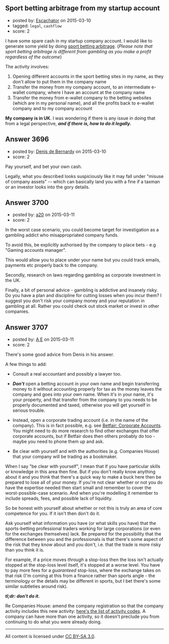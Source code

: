 ## Sport betting arbitrage from my startup account

- posted by: [Escachator](https://stackexchange.com/users/4975550/escachator) on 2015-03-10
- tagged: `legal`, `cashflow`
- score: 2

I have some spare cash in my startup company account. I would like to generate some yield by doing [sport betting arbitrage][1]. (*Please note that sport betting arbitrage is different from gambling as you make a profit regardless of the outcome*)

The activity involves:

 1. Opening different accounts in the sport betting sites in my name, as they don't allow to put them in the company name
 2. Transfer the money from my company account, to an intermediate e-wallet company, where I have an account at the company name
 3. Transfer the money from e-wallet company to the betting websites (which are in my personal name), and all the profits back to e-wallet company and to my company account

**My company is in UK**. I was wondering if there is any issue in doing that from a legal perspective, ***and if there is, how to do it legally.***




  [1]: http://en.wikipedia.org/wiki/Arbitrage_betting



## Answer 3696

- posted by: [Denis de Bernardy](https://stackexchange.com/users/182468/denis-de-bernardy) on 2015-03-10
- score: 2

Pay yourself, and bet your own cash.

Legally, what you described looks suspiciously like it may fall under "misuse of company assets" -- which can basically land you with a fine if a taxman or an investor looks into the gory details.



## Answer 3700

- posted by: [a20](https://stackexchange.com/users/54595/a20) on 2015-03-11
- score: 2

In the worst case scenario, you could become target for investigation as a gambling addict who misappropriated company funds. 

To avoid this, be explicitly authorised by the company to place bets - e.g "Gaming accounts manager". 

This would allow you to place under your name but you could track emails, payments etc properly back to the company. 

Secondly, research on laws regarding gambling as corporate investment in the UK.

Finally, a bit of personal advice - gambling is addictive and insanely risky. Do you have a plan and discipline for cutting losses when you incur them? I suggest you don't risk your company money and your reputation in gambling at all. Rather you could check out stock market or invest in other companies.


## Answer 3707

- posted by: [A E](https://stackexchange.com/users/5191744/a-e) on 2015-03-11
- score: 2

<p>There's some good advice from Denis in his answer.</p>

<p>A few things to add:</p>

<ul>
<li><p>Consult a real accountant and possibly a lawyer too.</p></li>
<li><p><strong><em>Don't</em></strong> open a betting account in your own name and begin transferring money to it without accounting properly for tax as the money leaves the company and goes into your own name. When it's in your name, it's your property, and that transfer from the company to you needs to be properly documented and taxed, otherwise you will get yourself in serious trouble. </p></li>
<li><p>Instead, open a corporate trading account (i.e. in the name of the company). This is in fact possible, e.g. see <a href="http://www.betfair.com/help/Help.Validating.Details.corporate/" rel="nofollow">Betfair: Corporate Accounts</a>. You might need to do more research to find other exchanges that offer corporate accounts, but if Betfair does then others probably do too - maybe you need to phone them up and ask. </p></li>
<li><p>Be clear with yourself and with the authorities (e.g. Companies House) that your company will be trading as a bookmaker. </p></li>
</ul>

<p>When I say "be clear with yourself", I mean that if you have particular skills or knowledge in this area then fine. But if you don't really know anything about it and you think that there's a quick way to make a buck here then be prepared to lose all of your money. If you're not clear whether or not you do have the expertise needed then start small and remember to cover the worst-possible-case scenario. And when you're modelling it remember to include spreads, fees, and possible lack of liquidity. </p>

<p>So be honest with yourself about whether or not this is truly an area of core competence for you. If it isn't then don't do it. </p>

<p>Ask yourself what information you have (or what skills you have) that the sports-betting professional traders working for large corporations (or even for the exchanges themselves) lack. Be prepared for the possibility that the difference between you and the professionals is that there's some aspect of the risk that they know about and you don't, i.e. that the trade is more risky than you think it is. </p>

<p>For example, if a price moves <em>through</em> a stop-loss then the loss isn't actually stopped at the stop-loss level itself, it's stopped at a worse level. You have to pay more fees for a <em>guaranteed</em> stop-loss, where the exchange takes on that risk (I'm coming at this from a finance rather than sports angle - the terminology or the details may be different in sports, but I bet there's some similar subtleties around risk).</p>

<p><strong><em>tl;dr: don't do it.</em></strong></p>

<p>Re Companies House: amend the company registration so that the company activity includes this new activity: <a href="https://www.gov.uk/government/publications/standard-industrial-classification-of-economic-activities-sic" rel="nofollow">here's the list of activity codes</a>. A company can have more than one activity, so it doesn't preclude you from continuing to do what you were already doing.</p>




---

All content is licensed under [CC BY-SA 3.0](https://creativecommons.org/licenses/by-sa/3.0/).
